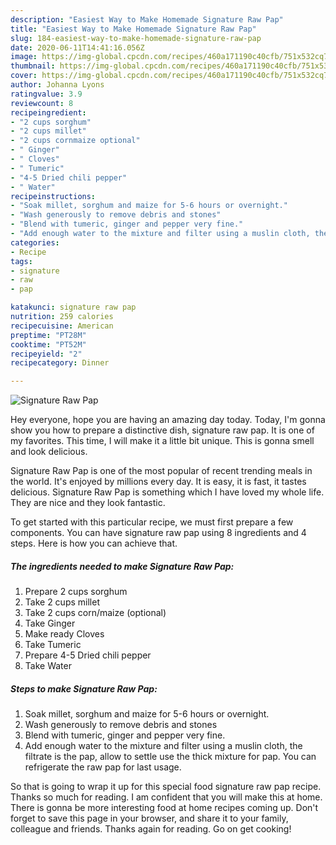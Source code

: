```yaml
---
description: "Easiest Way to Make Homemade Signature Raw Pap"
title: "Easiest Way to Make Homemade Signature Raw Pap"
slug: 184-easiest-way-to-make-homemade-signature-raw-pap
date: 2020-06-11T14:41:16.056Z
image: https://img-global.cpcdn.com/recipes/460a171190c40cfb/751x532cq70/signature-raw-pap-recipe-main-photo.jpg
thumbnail: https://img-global.cpcdn.com/recipes/460a171190c40cfb/751x532cq70/signature-raw-pap-recipe-main-photo.jpg
cover: https://img-global.cpcdn.com/recipes/460a171190c40cfb/751x532cq70/signature-raw-pap-recipe-main-photo.jpg
author: Johanna Lyons
ratingvalue: 3.9
reviewcount: 8
recipeingredient:
- "2 cups sorghum"
- "2 cups millet"
- "2 cups cornmaize optional"
- " Ginger"
- " Cloves"
- " Tumeric"
- "4-5 Dried chili pepper"
- " Water"
recipeinstructions:
- "Soak millet, sorghum and maize for 5-6 hours or overnight."
- "Wash generously to remove debris and stones"
- "Blend with tumeric, ginger and pepper very fine."
- "Add enough water to the mixture and filter using a muslin cloth, the filtrate is the pap, allow to settle use the thick mixture for pap. You can refrigerate the raw pap for last usage."
categories:
- Recipe
tags:
- signature
- raw
- pap

katakunci: signature raw pap 
nutrition: 259 calories
recipecuisine: American
preptime: "PT28M"
cooktime: "PT52M"
recipeyield: "2"
recipecategory: Dinner

---
```



![Signature Raw Pap](https://img-global.cpcdn.com/recipes/460a171190c40cfb/751x532cq70/signature-raw-pap-recipe-main-photo.jpg)

Hey everyone, hope you are having an amazing day today. Today, I'm gonna show you how to prepare a distinctive dish, signature raw pap. It is one of my favorites. This time, I will make it a little bit unique. This is gonna smell and look delicious.



Signature Raw Pap is one of the most popular of recent trending meals in the world. It's enjoyed by millions every day. It is easy, it is fast, it tastes delicious. Signature Raw Pap is something which I have loved my whole life. They are nice and they look fantastic.


To get started with this particular recipe, we must first prepare a few components. You can have signature raw pap using 8 ingredients and 4 steps. Here is how you can achieve that.

##### The ingredients needed to make Signature Raw Pap:

1. Prepare 2 cups sorghum
1. Take 2 cups millet
1. Take 2 cups corn/maize (optional)
1. Take  Ginger
1. Make ready  Cloves
1. Take  Tumeric
1. Prepare 4-5 Dried chili pepper
1. Take  Water




##### Steps to make Signature Raw Pap:

1. Soak millet, sorghum and maize for 5-6 hours or overnight.
1. Wash generously to remove debris and stones
1. Blend with tumeric, ginger and pepper very fine.
1. Add enough water to the mixture and filter using a muslin cloth, the filtrate is the pap, allow to settle use the thick mixture for pap. You can refrigerate the raw pap for last usage.




So that is going to wrap it up for this special food signature raw pap recipe. Thanks so much for reading. I am confident that you will make this at home. There is gonna be more interesting food at home recipes coming up. Don't forget to save this page in your browser, and share it to your family, colleague and friends. Thanks again for reading. Go on get cooking!
